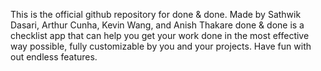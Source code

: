 This is the official github repository for done & done.
Made by Sathwik Dasari, Arthur Cunha, Kevin Wang, and Anish Thakare
done & done is a checklist app that can help you get your work done in the most effective way possible, fully customizable by you and your projects. Have fun with out endless features.

